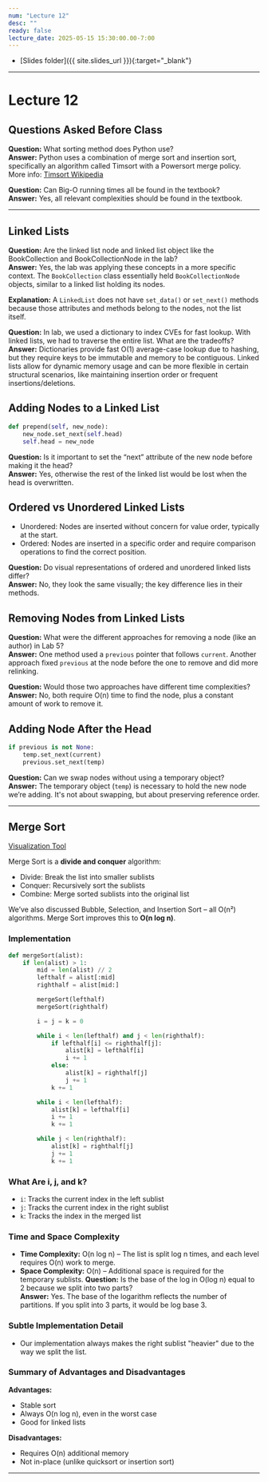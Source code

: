 ```yaml
---
num: "Lecture 12"
desc: ""
ready: false
lecture_date: 2025-05-15 15:30:00.00-7:00
---
```


* [Slides folder]({{ site.slides_url }}){:target="_blank"}

---

# Lecture 12

## Questions Asked Before Class

**Question:** What sorting method does Python use?  
**Answer:** Python uses a combination of merge sort and insertion sort, specifically an algorithm called Timsort with a Powersort merge policy.  
More info: [Timsort Wikipedia](https://en.wikipedia.org/wiki/Timsort)

**Question:** Can Big-O running times all be found in the textbook?  
**Answer:** Yes, all relevant complexities should be found in the textbook.

---

## Linked Lists

**Question:** Are the linked list node and linked list object like the BookCollection and BookCollectionNode in the lab?  
**Answer:** Yes, the lab was applying these concepts in a more specific context. The `BookCollection` class essentially held `BookCollectionNode` objects, similar to a linked list holding its nodes.

**Explanation:** A `LinkedList` does not have `set_data()` or `set_next()` methods because those attributes and methods belong to the nodes, not the list itself.

**Question:** In lab, we used a dictionary to index CVEs for fast lookup. With linked lists, we had to traverse the entire list. What are the tradeoffs?  
**Answer:** Dictionaries provide fast O(1) average-case lookup due to hashing, but they require keys to be immutable and memory to be contiguous. Linked lists allow for dynamic memory usage and can be more flexible in certain structural scenarios, like maintaining insertion order or frequent insertions/deletions.

## Adding Nodes to a Linked List

```python
def prepend(self, new_node):
    new_node.set_next(self.head)
    self.head = new_node
```

**Question:** Is it important to set the “next” attribute of the new node before making it the head?  
**Answer:** Yes, otherwise the rest of the linked list would be lost when the head is overwritten.

## Ordered vs Unordered Linked Lists

- Unordered: Nodes are inserted without concern for value order, typically at the start.
- Ordered: Nodes are inserted in a specific order and require comparison operations to find the correct position.

**Question:** Do visual representations of ordered and unordered linked lists differ?  
**Answer:** No, they look the same visually; the key difference lies in their methods.

## Removing Nodes from Linked Lists

**Question:** What were the different approaches for removing a node (like an author) in Lab 5?  
**Answer:** One method used a `previous` pointer that follows `current`. Another approach fixed `previous` at the node before the one to remove and did more relinking.

**Question:** Would those two approaches have different time complexities?  
**Answer:** No, both require O(n) time to find the node, plus a constant amount of work to remove it.

## Adding Node After the Head

```python
if previous is not None:
    temp.set_next(current)
    previous.set_next(temp)
```

**Question:** Can we swap nodes without using a temporary object?  
**Answer:** The temporary object (`temp`) is necessary to hold the new node we’re adding. It's not about swapping, but about preserving reference order.

---

## Merge Sort

[Visualization Tool](https://www.hackerearth.com/practice/algorithms/sorting/merge-sort/visualize/)

Merge Sort is a **divide and conquer** algorithm:
- Divide: Break the list into smaller sublists
- Conquer: Recursively sort the sublists
- Combine: Merge sorted sublists into the original list

We’ve also discussed Bubble, Selection, and Insertion Sort – all O(n²) algorithms. Merge Sort improves this to **O(n log n)**.

### Implementation

```python
def mergeSort(alist):
    if len(alist) > 1:
        mid = len(alist) // 2
        lefthalf = alist[:mid]
        righthalf = alist[mid:]

        mergeSort(lefthalf)
        mergeSort(righthalf)

        i = j = k = 0

        while i < len(lefthalf) and j < len(righthalf):
            if lefthalf[i] <= righthalf[j]:
                alist[k] = lefthalf[i]
                i += 1
            else:
                alist[k] = righthalf[j]
                j += 1
            k += 1

        while i < len(lefthalf):
            alist[k] = lefthalf[i]
            i += 1
            k += 1

        while j < len(righthalf):
            alist[k] = righthalf[j]
            j += 1
            k += 1
```

### What Are i, j, and k?

- `i`: Tracks the current index in the left sublist
- `j`: Tracks the current index in the right sublist
- `k`: Tracks the index in the merged list

### Time and Space Complexity

- **Time Complexity:** O(n log n) – The list is split log n times, and each level requires O(n) work to merge.
- **Space Complexity:** O(n) – Additional space is required for the temporary sublists.
**Question:** Is the base of the log in O(log n) equal to 2 because we split into two parts?  
**Answer:** Yes. The base of the logarithm reflects the number of partitions. If you split into 3 parts, it would be log base 3.

### Subtle Implementation Detail

- Our implementation always makes the right sublist "heavier" due to the way we split the list.

### Summary of Advantages and Disadvantages

**Advantages:**
- Stable sort
- Always O(n log n), even in the worst case
- Good for linked lists

**Disadvantages:**
- Requires O(n) additional memory
- Not in-place (unlike quicksort or insertion sort)

---
